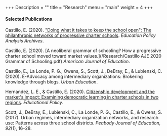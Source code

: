 +++
Description = ""
title = "Research"
menu = "main"
weight = 4
+++

#### Selected Publications  
Castillo, E. (2020). ["Doing what it takes to keep the school open": The philanthropic networks of progressive charter schools](https://epaa.asu.edu/ojs/article/view/4452/2493). *Education Policy Analysis Archives*.  

Castillo, E. (2020). [A neoliberal grammar of schooling? How a progressive charter school moved toward market values.](/Research/Castillo AJE 2020 Grammar of Schooling.pdf) *American Journal of Education*.  

Castillo, E., La Londe, P. G., Owens, S., Scott, J., DeBray, E., & Lubienski, C. (2020). E-Advocacy among intermediary organizations: Brokering knowledge through blogs. *Urban Education*.  

Hernández, L. E., & Castillo, E. (2020). [Citizenship development and the market's impact: Examining democratic learning in charter schools in two regions](https://journals.sagepub.com/doi/full/10.1177/0895904820901482). *Educational Policy*.  

Scott, J., DeBray, E., Lubienski, C., La Londe, P. G., Castillo, E., & Owens, S. (2017). Urban regimes, intermediary organization networks, and research use: Patterns across three school districts. *Peabody Journal of Education, 92*(1), 16–28.  